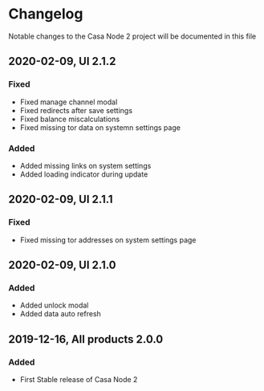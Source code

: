 # Changelog
Notable changes to the Casa Node 2 project will be documented in this file

## 2020-02-09, UI 2.1.2
### Fixed
- Fixed manage channel modal
- Fixed redirects after save settings
- Fixed balance miscalculations
- Fixed missing tor data on systemn settings page

### Added
- Added missing links on system settings
- Added loading indicator during update 

## 2020-02-09, UI 2.1.1
### Fixed
- Fixed missing tor addresses on system settings page

## 2020-02-09, UI 2.1.0
### Added
- Added unlock modal
- Added data auto refresh

## 2019-12-16, All products 2.0.0
### Added
- First Stable release of Casa Node 2

